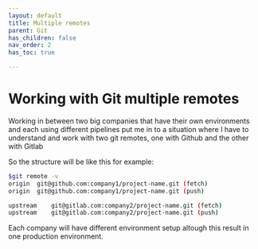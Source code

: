 ```yaml
---
layout: default
title: Multiple remotes
parent: Git
has_children: false
nav_order: 2
has_toc: true

---
```


# Working with Git multiple remotes

Working in between two big companies that have their own environments and each using different pipelines put me in to a situation where I have to understand and work with two git remotes, one with Github and the other with Gitlab

So the structure will be like this for example:

```bash
$git remote -v                                                                     
origin	git@github.com:company1/project-name.git (fetch)
origin	git@github.com:company1/project-name.git (push)

upstream	git@gitlab.com:company2/project-name.git (fetch)
upstream	git@gitlab.com:company2/project-name.git (push)
```
Each company will have different environment setup altough this result in one production environment.